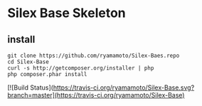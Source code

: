 Silex Base Skeleton
==============

## install

    git clone https://github.com/ryamamoto/Silex-Baes.repo
    cd Silex-Base
    curl -s http://getcomposer.org/installer | php
    php composer.phar install

[![Build Status](https://travis-ci.org/ryamamoto/Silex-Base.svg?branch=master](https://travis-ci.org/ryamamoto/Silex-Base)